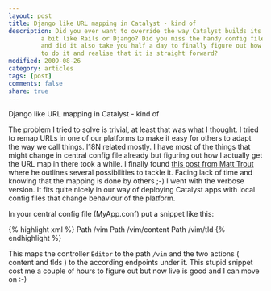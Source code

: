 ```yaml
---
layout: post
title: Django like URL mapping in Catalyst - kind of
description: Did you ever want to override the way Catalyst builds its path?
         a bit like Rails or Django? Did you miss the handy config file
         and did it also take you half a day to finally figure out how
         to do it and realise that it is straight forward?
modified: 2009-08-26
category: articles
tags: [post]
comments: false
share: true
---
```


Django like URL mapping in Catalyst - kind of

The problem I tried to solve is trivial, at least that was what I
thought. I tried to remap URLs in one of our platforms to make it easy
for others to adapt the way we call things. I18N related mostly. I have
most of the things that might change in central config file already but
figuring out how I actually get the URL map in there took a while. I
finally found <a href="http://www.catalystframework.org/calendar/2008/11">
this post from Matt Trout</a> where he outlines several possibilities to
tackle it. Facing lack of time and knowing that the mapping is done by
others ;-) I went with the verbose version. It fits quite nicely in our
way of deploying Catalyst apps with local config files that change
behaviour of the platform.

In your central config file (MyApp.conf) put a snippet like this:

{% highlight xml %}
<Controller Editor>
  <action index>
    Path        /vim
  </action>
  <action content>
    Path        /vim/content
  </action>
  <action tld>
    Path        /vim/tld
  </action>
</Controller>
{% endhighlight %}

This maps the controller `Editor` to the path `/vim` and the two actions
( content and tlds ) to the according endpoints under it. This stupid
snippet cost me a couple of hours to figure out but now live is good and
I can move on :-)

